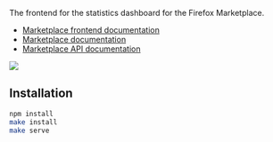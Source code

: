 The frontend for the statistics dashboard for the Firefox Marketplace.

- [Marketplace frontend documentation](https://marketplace-frontend.readthedocs.org)
- [Marketplace documentation](https://marketplace.readthedocs.org)
- [Marketplace API documentation](https://firefox-marketplace-api.readthedocs.org)

![](http://i.imgur.com/giqJQaf.jpg)

## Installation

```bash
npm install
make install
make serve
```
